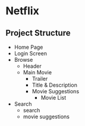 # Netflix 

## Project Structure

- Home Page
- Login Screen
- Browse
   - Header
   - Main Movie
      - Trailer 
      - Title & Description
      - Movie Suggestions
         - Movie List
- Search
   - search
   - movie suggestions